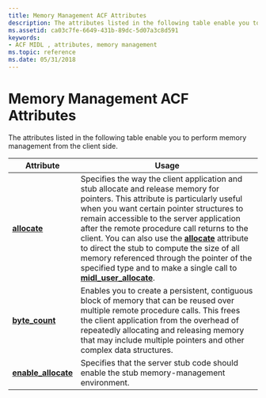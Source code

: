 ```yaml
---
title: Memory Management ACF Attributes
description: The attributes listed in the following table enable you to perform memory management from the client side.
ms.assetid: ca03c7fe-6649-431b-89dc-5d07a3c8d591
keywords:
- ACF MIDL , attributes, memory management
ms.topic: reference
ms.date: 05/31/2018
---
```


# Memory Management ACF Attributes

The attributes listed in the following table enable you to perform memory management from the client side.



| Attribute                                   | Usage                                                                                                                                                                                                                                                                                                                                                                                                                                                                                                                                                |
|---------------------------------------------|------------------------------------------------------------------------------------------------------------------------------------------------------------------------------------------------------------------------------------------------------------------------------------------------------------------------------------------------------------------------------------------------------------------------------------------------------------------------------------------------------------------------------------------------------|
| [**allocate**](allocate.md)                | Specifies the way the client application and stub allocate and release memory for pointers. This attribute is particularly useful when you want certain pointer structures to remain accessible to the server application after the remote procedure call returns to the client. You can also use the [**allocate**](allocate.md) attribute to direct the stub to compute the size of all memory referenced through the pointer of the specified type and to make a single call to [**midl\_user\_allocate**](/windows/desktop/Rpc/the-midl-user-allocate-function). |
| [**byte\_count**](byte-count.md)           | Enables you to create a persistent, contiguous block of memory that can be reused over multiple remote procedure calls. This frees the client application from the overhead of repeatedly allocating and releasing memory that may include multiple pointers and other complex data structures.                                                                                                                                                                                                                                                      |
| [**enable\_allocate**](enable-allocate.md) | Specifies that the server stub code should enable the stub memory-management environment.                                                                                                                                                                                                                                                                                                                                                                                                                                                            |



 

 

 
